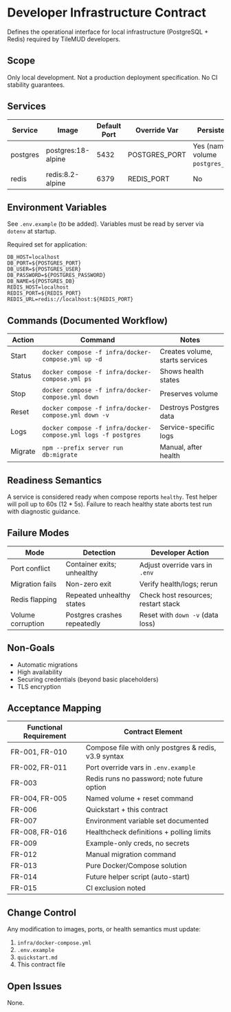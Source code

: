 # Developer Infrastructure Contract

Defines the operational interface for local infrastructure (PostgreSQL + Redis) required by TileMUD developers.

## Scope
Only local development. Not a production deployment specification. No CI stability guarantees.

## Services
| Service | Image | Default Port | Override Var | Persistence | Health Command | Ready Criteria |
|---------|-------|--------------|--------------|-------------|----------------|----------------|
| postgres | postgres:18-alpine | 5432 | POSTGRES_PORT | Yes (named volume `postgres_data`) | `pg_isready -U $POSTGRES_USER` | Exit 0 within 60s |
| redis | redis:8.2-alpine | 6379 | REDIS_PORT | No | `redis-cli ping | grep PONG` | Returns PONG within 60s |

## Environment Variables
See `.env.example` (to be added). Variables must be read by server via `dotenv` at startup.

Required set for application:
```
DB_HOST=localhost
DB_PORT=${POSTGRES_PORT}
DB_USER=${POSTGRES_USER}
DB_PASSWORD=${POSTGRES_PASSWORD}
DB_NAME=${POSTGRES_DB}
REDIS_HOST=localhost
REDIS_PORT=${REDIS_PORT}
REDIS_URL=redis://localhost:${REDIS_PORT}
```

## Commands (Documented Workflow)
| Action | Command | Notes |
|--------|---------|-------|
| Start | `docker compose -f infra/docker-compose.yml up -d` | Creates volume, starts services |
| Status | `docker compose -f infra/docker-compose.yml ps` | Shows health states |
| Stop | `docker compose -f infra/docker-compose.yml down` | Preserves volume |
| Reset | `docker compose -f infra/docker-compose.yml down -v` | Destroys Postgres data |
| Logs | `docker compose -f infra/docker-compose.yml logs -f postgres` | Service-specific logs |
| Migrate | `npm --prefix server run db:migrate` | Manual, after health |

## Readiness Semantics
A service is considered ready when compose reports `healthy`. Test helper will poll up to 60s (12 * 5s). Failure to reach healthy state aborts test run with diagnostic guidance.

## Failure Modes
| Mode | Detection | Developer Action |
|------|-----------|------------------|
| Port conflict | Container exits; unhealthy | Adjust override vars in `.env` |
| Migration fails | Non-zero exit | Verify health/logs; rerun |
| Redis flapping | Repeated unhealthy states | Check host resources; restart stack |
| Volume corruption | Postgres crashes repeatedly | Reset with `down -v` (data loss) |

## Non-Goals
- Automatic migrations
- High availability
- Securing credentials (beyond basic placeholders)
- TLS encryption

## Acceptance Mapping
| Functional Requirement | Contract Element |
|------------------------|------------------|
| FR-001, FR-010 | Compose file with only postgres & redis, v3.9 syntax |
| FR-002, FR-011 | Port override vars in `.env.example` |
| FR-003 | Redis runs no password; note future option |
| FR-004, FR-005 | Named volume + reset command |
| FR-006 | Quickstart + this contract |
| FR-007 | Environment variable set documented |
| FR-008, FR-016 | Healthcheck definitions + polling limits |
| FR-009 | Example-only creds, no secrets |
| FR-012 | Manual migration command |
| FR-013 | Pure Docker/Compose solution |
| FR-014 | Future helper script (auto-start) |
| FR-015 | CI exclusion noted |

## Change Control
Any modification to images, ports, or health semantics must update:
1. `infra/docker-compose.yml`
2. `.env.example`
3. `quickstart.md`
4. This contract file

## Open Issues
None.
